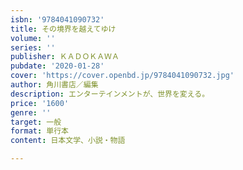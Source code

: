 ```yaml
---
isbn: '9784041090732'
title: その境界を越えてゆけ
volume: ''
series: ''
publisher: ＫＡＤＯＫＡＷＡ
pubdate: '2020-01-28'
cover: 'https://cover.openbd.jp/9784041090732.jpg'
author: 角川書店／編集
description: エンターテインメントが、世界を変える。
price: '1600'
genre: ''
target: 一般
format: 単行本
content: 日本文学、小説・物語

---
```

